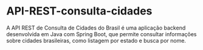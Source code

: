 # API-REST-consulta-cidades
A API REST de Consulta de Cidades do Brasil é uma aplicação backend desenvolvida em Java com Spring Boot, que permite consultar informações sobre cidades brasileiras, como listagem por estado e busca por nome.
